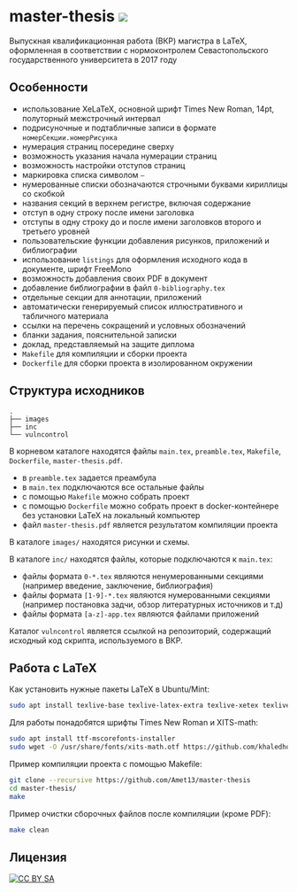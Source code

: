 master-thesis ![](https://travis-ci.org/Amet13/master-thesis.svg?branch=master)
=============
Выпускная квалификационная работа (ВКР) магистра в LaTeX, оформленная в соответствии с нормоконтролем Севастопольского государственного университета в 2017 году

Особенности
-----------
* использование XeLaTeX, основной шрифт Times New Roman, 14pt, полуторный межстрочный интервал
* подрисуночные и подтабличные записи в формате `номерСекции.номерРисунка`
* нумерация страниц посередине сверху
* возможность указания начала нумерации страниц
* возможность настройки отступов страниц
* маркировка списка символом `—`
* нумерованные списки обозначаются строчными буквами кириллицы со скобкой
* названия секций в верхнем регистре, включая содержание
* отступ в одну строку после имени заголовка
* отступы в одну строку до и после имени заголовков второго и третьего уровней
* пользовательские функции добавления рисунков, приложений и библиографии
* использование `listings` для оформления исходного кода в документе, шрифт FreeMono
* возможность добавления своих PDF в документ
* добавление библиографии в файл `0-bibliography.tex`
* отдельные секции для аннотации, приложений
* автоматически генерируемый список иллюстративного и табличного материала
* ссылки на перечень сокращений и условных обозначений
* бланки задания, пояснительной записки
* доклад, представляемый на защите диплома
* `Makefile` для компиляции и сборки проекта
* `Dockerfile` для сборки проекта в изолированном окружении

Структура исходников
--------------------
```
.
├── images
├── inc
└── vulncontrol
```

В корневом каталоге находятся файлы `main.tex`, `preamble.tex`, `Makefile`, `Dockerfile`, `master-thesis.pdf`.
* в `preamble.tex` задается преамбула
* в `main.tex` подключаются все остальные файлы
* с помощью `Makefile` можно собрать проект
* с помощью `Dockerfile` можно собрать проект в docker-контейнере без установки LaTeX на локальный компьютер
* файл `master-thesis.pdf` является результатом компиляции проекта

В каталоге `images/` находятся рисунки и схемы.

В каталоге `inc/` находятся файлы, которые подключаются к `main.tex`:
* файлы формата `0-*.tex` являются ненумерованными секциями (например введение, заключение, библиография)
* файлы формата `[1-9]-*.tex` являются нумерованными секциями (например постановка задчи, обзор литературных источников и т.д)
* файлы формата `[a-z]-app.tex` являются файлами приложений

Каталог `vulncontrol` является ссылкой на репозиторий, содержащий исходный код скрипта, используемого в ВКР.

Работа с LaTeX
--------------
Как установить нужные пакеты LaTeX в Ubuntu/Mint:
```bash
sudo apt install texlive-base texlive-latex-extra texlive-xetex texlive-lang-cyrillic latexmk texlive-fonts-extra texlive-math-extra
```

Для работы понадобятся шрифты Times New Roman и XITS-math:
```bash
sudo apt install ttf-mscorefonts-installer
sudo wget -O /usr/share/fonts/xits-math.otf https://github.com/khaledhosny/xits-math/raw/master/xits-math.otf && sudo fc-cache -f -v
```

Пример компиляции проекта с помощью Makefile:
```bash
git clone --recursive https://github.com/Amet13/master-thesis
cd master-thesis/
make
```

Пример очистки сборочных файлов после компиляции (кроме PDF):
```bash
make clean
```

Лицензия
--------
[![CC BY SA](https://licensebuttons.net/l/by-sa/4.0/88x31.png)](http://creativecommons.org/licenses/by-sa/4.0/deed.ru)
